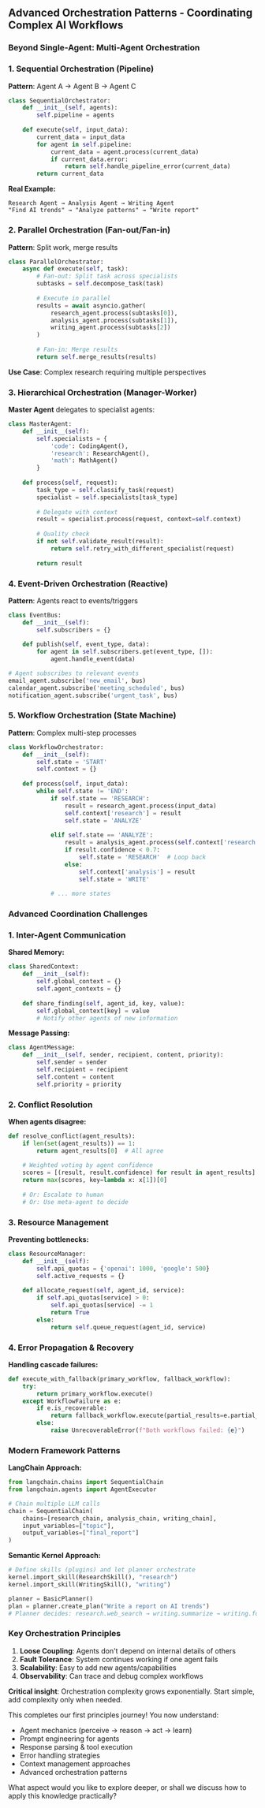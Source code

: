 ## Advanced Orchestration Patterns - Coordinating Complex AI Workflows

### Beyond Single-Agent: Multi-Agent Orchestration

### 1. Sequential Orchestration (Pipeline)

**Pattern**: Agent A → Agent B → Agent C
```python
class SequentialOrchestrator:
    def __init__(self, agents):
        self.pipeline = agents
    
    def execute(self, input_data):
        current_data = input_data
        for agent in self.pipeline:
            current_data = agent.process(current_data)
            if current_data.error:
                return self.handle_pipeline_error(current_data)
        return current_data
```

**Real Example:**
```
Research Agent → Analysis Agent → Writing Agent
"Find AI trends" → "Analyze patterns" → "Write report"
```

### 2. Parallel Orchestration (Fan-out/Fan-in)

**Pattern**: Split work, merge results
```python
class ParallelOrchestrator:
    async def execute(self, task):
        # Fan-out: Split task across specialists
        subtasks = self.decompose_task(task)
        
        # Execute in parallel
        results = await asyncio.gather(
            research_agent.process(subtasks[0]),
            analysis_agent.process(subtasks[1]),
            writing_agent.process(subtasks[2])
        )
        
        # Fan-in: Merge results
        return self.merge_results(results)
```

**Use Case**: Complex research requiring multiple perspectives

### 3. Hierarchical Orchestration (Manager-Worker)

**Master Agent** delegates to specialist agents:
```python
class MasterAgent:
    def __init__(self):
        self.specialists = {
            'code': CodingAgent(),
            'research': ResearchAgent(),
            'math': MathAgent()
        }
    
    def process(self, request):
        task_type = self.classify_task(request)
        specialist = self.specialists[task_type]
        
        # Delegate with context
        result = specialist.process(request, context=self.context)
        
        # Quality check
        if not self.validate_result(result):
            return self.retry_with_different_specialist(request)
        
        return result
```

### 4. Event-Driven Orchestration (Reactive)

**Pattern**: Agents react to events/triggers
```python
class EventBus:
    def __init__(self):
        self.subscribers = {}
    
    def publish(self, event_type, data):
        for agent in self.subscribers.get(event_type, []):
            agent.handle_event(data)

# Agent subscribes to relevant events
email_agent.subscribe('new_email', bus)
calendar_agent.subscribe('meeting_scheduled', bus)
notification_agent.subscribe('urgent_task', bus)
```

### 5. Workflow Orchestration (State Machine)

**Pattern**: Complex multi-step processes
```python
class WorkflowOrchestrator:
    def __init__(self):
        self.state = 'START'
        self.context = {}
    
    def process(self, input_data):
        while self.state != 'END':
            if self.state == 'RESEARCH':
                result = research_agent.process(input_data)
                self.context['research'] = result
                self.state = 'ANALYZE'
            
            elif self.state == 'ANALYZE':
                result = analysis_agent.process(self.context['research'])
                if result.confidence < 0.7:
                    self.state = 'RESEARCH'  # Loop back
                else:
                    self.context['analysis'] = result
                    self.state = 'WRITE'
            
            # ... more states
```

### Advanced Coordination Challenges

### 1. Inter-Agent Communication

**Shared Memory:**
```python
class SharedContext:
    def __init__(self):
        self.global_context = {}
        self.agent_contexts = {}
    
    def share_finding(self, agent_id, key, value):
        self.global_context[key] = value
        # Notify other agents of new information
```

**Message Passing:**
```python
class AgentMessage:
    def __init__(self, sender, recipient, content, priority):
        self.sender = sender
        self.recipient = recipient
        self.content = content
        self.priority = priority
```

### 2. Conflict Resolution

**When agents disagree:**
```python
def resolve_conflict(agent_results):
    if len(set(agent_results)) == 1:
        return agent_results[0]  # All agree
    
    # Weighted voting by agent confidence
    scores = [(result, result.confidence) for result in agent_results]
    return max(scores, key=lambda x: x[1])[0]
    
    # Or: Escalate to human
    # Or: Use meta-agent to decide
```

### 3. Resource Management

**Preventing bottlenecks:**
```python
class ResourceManager:
    def __init__(self):
        self.api_quotas = {'openai': 1000, 'google': 500}
        self.active_requests = {}
    
    def allocate_request(self, agent_id, service):
        if self.api_quotas[service] > 0:
            self.api_quotas[service] -= 1
            return True
        else:
            return self.queue_request(agent_id, service)
```

### 4. Error Propagation & Recovery

**Handling cascade failures:**
```python
def execute_with_fallback(primary_workflow, fallback_workflow):
    try:
        return primary_workflow.execute()
    except WorkflowFailure as e:
        if e.is_recoverable:
            return fallback_workflow.execute(partial_results=e.partial_results)
        else:
            raise UnrecoverableError(f"Both workflows failed: {e}")
```

### Modern Framework Patterns

**LangChain Approach:**
```python
from langchain.chains import SequentialChain
from langchain.agents import AgentExecutor

# Chain multiple LLM calls
chain = SequentialChain(
    chains=[research_chain, analysis_chain, writing_chain],
    input_variables=["topic"],
    output_variables=["final_report"]
)
```

**Semantic Kernel Approach:**
```python
# Define skills (plugins) and let planner orchestrate
kernel.import_skill(ResearchSkill(), "research")
kernel.import_skill(WritingSkill(), "writing")

planner = BasicPlanner()
plan = planner.create_plan("Write a report on AI trends")
# Planner decides: research.web_search → writing.summarize → writing.format
```

### Key Orchestration Principles

1. **Loose Coupling**: Agents don't depend on internal details of others
2. **Fault Tolerance**: System continues working if one agent fails
3. **Scalability**: Easy to add new agents/capabilities
4. **Observability**: Can trace and debug complex workflows

**Critical insight**: Orchestration complexity grows exponentially. Start simple, add complexity only when needed.

This completes our first principles journey! You now understand:
- Agent mechanics (perceive → reason → act → learn)
- Prompt engineering for agents
- Response parsing & tool execution
- Error handling strategies
- Context management approaches
- Advanced orchestration patterns

What aspect would you like to explore deeper, or shall we discuss how to apply this knowledge practically?